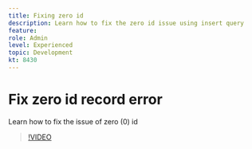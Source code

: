```yaml
---
title: Fixing zero id
description: Learn how to fix the zero id issue using insert query
feature: 
role: Admin
level: Experienced 
topic: Development
kt: 8430
---
```


# Fix zero id record error

Learn how to fix the issue of zero (0) id
>[!VIDEO](https://video.tv.adobe.com/v/335987?quality=12)
